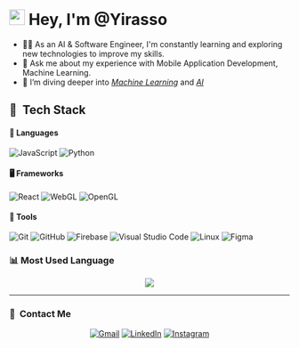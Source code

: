 <h1 align="left">
    <img src="https://media.giphy.com/media/hvRJCLFzcasrR4ia7z/giphy.gif" width="28">
    Hey, I'm @Yirasso
</h1>

- 👨‍💻 As an AI & Software Engineer, I'm constantly learning and exploring new technologies to improve my skills.
- 💬 Ask me about my experience with Mobile Application Development, Machine Learning.
- 🌱 I’m diving deeper into _[Machine Learning](https://www.coursera.org/browse/data-science/machine-learning)_ and _[AI](https://www.deeplearning.ai/)_

## 🧰 &nbsp;Tech Stack

#### 🔧 Languages

![JavaScript](https://img.shields.io/badge/JavaScript-%23323330.svg?style=for-the-badge&logo=javascript&logoColor=F7DF1E)
![Python](https://img.shields.io/badge/Python-%2314354C.svg?style=for-the-badge&logo=python&logoColor=white)

#### 🖥️ Frameworks

![React](https://img.shields.io/badge/react-%2320232a.svg?style=for-the-badge&logo=react&logoColor=%2361DAFB)
![WebGL](https://img.shields.io/badge/WebGL-990000?style=for-the-badge&logo=webgl&logoColor=white)
![OpenGL](https://img.shields.io/badge/OpenGL-%23FFFFFF.svg?style=for-the-badge&logo=opengl)

#### 🔧 Tools

![Git](https://img.shields.io/badge/git-%23F05033.svg?style=for-the-badge&logo=git&logoColor=white)
![GitHub](https://img.shields.io/badge/github-%23121011.svg?style=for-the-badge&logo=github&logoColor=white)
![Firebase](https://img.shields.io/badge/Firebase-%23FFCA28.svg?style=for-the-badge&logo=firebase&logoColor=black)
![Visual Studio Code](https://img.shields.io/badge/Visual%20Studio%20Code-0078d7.svg?style=for-the-badge&logo=visual-studio-code&logoColor=white)
![Linux](https://img.shields.io/badge/Linux-FCC624?style=for-the-badge&logo=linux&logoColor=black)
![Figma](https://img.shields.io/badge/Figma-%23F24E1E.svg?style=for-the-badge&logo=figma&logoColor=white)
 
### 📊 Most Used Language

 <div align=center>
  
[![](https://github-readme-stats.vercel.app/api/top-langs?username=Abdalrahman-Alhamod&show_icons=true&locale=en&layout=compact&theme=radical)]()  
  
 </div>

---

### 🔗 &nbsp;Contact Me

<div align="center">
<a href="mailto:abd.alrrahman.alhamod@gmail.com"><img alt="Gmail" src="https://img.shields.io/badge/Gmail-D14836?style=for-the-badge&logo=gmail&logoColor=white" /></a>
<a href="https://www.linkedin.com/in/abd-alrrahman-alhamod/"><img alt="LinkedIn" src="https://img.shields.io/badge/linkedin-%230077B5.svg?style=for-the-badge&logo=linkedin&logoColor=white"/></a>
<a href="https://www.instagram.com/tomasgirao_">
  <img alt="Instagram" src="https://img.shields.io/badge/Instagram-E4405F?style=for-the-badge&logo=instagram&logoColor=white" />
</a>

</div>